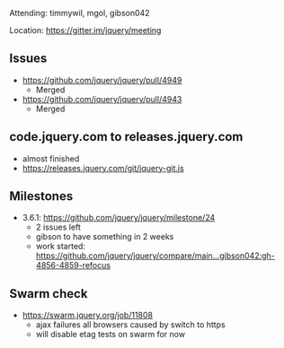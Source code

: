 Attending: timmywil, mgol, gibson042

Location: https://gitter.im/jquery/meeting

## Issues
* https://github.com/jquery/jquery/pull/4949 
	- Merged
* https://github.com/jquery/jquery/pull/4943 
  - Merged

## code.jquery.com to releases.jquery.com
* almost finished
* https://releases.jquery.com/git/jquery-git.js 

## Milestones
* 3.6.1: https://github.com/jquery/jquery/milestone/24
	- 2 issues left
	- gibson to have something in 2 weeks
	- work started: https://github.com/jquery/jquery/compare/main...gibson042:gh-4856-4859-refocus 

## Swarm check
* https://swarm.jquery.org/job/11808 
	- ajax failures all browsers caused by switch to https
	- will disable etag tests on swarm for now
